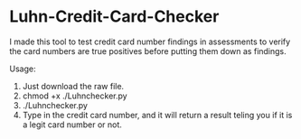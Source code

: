 # Luhn-Credit-Card-Checker
I made this tool to test credit card number findings in assessments to verify the card numbers are true positives before putting them down as findings.

Usage:
1. Just download the raw file.
2. chmod +x ./Luhnchecker.py
3. ./Luhnchecker.py
4. Type in the credit card number, and it will return a result teling you if it is a legit card number or not.
